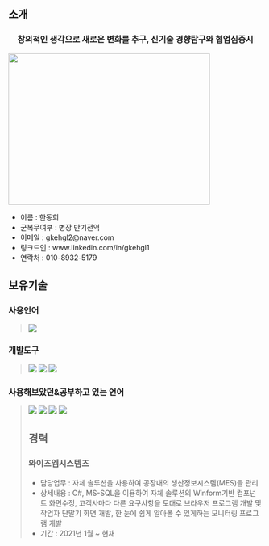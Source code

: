 <h2>소개</h2>
<h3 style="text-align:center">창의적인 생각으로 새로운 변화를 추구, 신기술 경향탐구와 협업심중시</h3>
<img src="https://user-images.githubusercontent.com/46754504/150921647-b4a4a95c-1e51-4f13-a05d-5f2232c42c5a.jpg" width="400" height="300">
<ul>
  <li>
    이름 : 한동희
  </li>
  <li>
    군복무여부 : 병장 만기전역
  </li>
  <li>
    이메일 : gkehgl2@naver.com
  </li>
  <li>
    링크드인 : www.linkedin.com/in/gkehgl1
  </li>
  <li>
    연락처 : 010-8932-5179
  </li>
</ul>

<h2>보유기술</h2>
<h3>사용언어</h3>
<div style="width:100%">
  <blockquote>
    <img src="https://img.shields.io/badge/C Sharp-239120?style=flat-square&logo=C Sharp&color=000">
  </blockquote>
  <h3>개발도구</h3>
   <blockquote>
    <img src="https://img.shields.io/badge/Visual Studio-5C2D91?style=lamula&logo=visual%20studio&logoColor=white">
    <img src="https://img.shields.io/badge/Visual Studio Code-0078D4?style=lamula&logo=visual%20studio%20code&logoColor=white">
    <img src="https://img.shields.io/badge/Microsoft SQL Server-CC2927?style=lamula&logo=microsoft%20sql%20server&logoColor=white">
  </blockquote>
</div>
<h3>사용해보았던&공부하고 있는 언어</h3>
  <blockquote>
  <img src="https://img.shields.io/badge/HTML5-E34F26?style=lamula&logo=html5&logoColor=white">
  <img src="https://img.shields.io/badge/CSS3-1572B6?style=lamula&logo=css3&logoColor=white">
  <img src="https://img.shields.io/badge/Javascript-ffb13b?style=lamula&logo=javascript&logoColor=white">
  <img src="https://img.shields.io/badge/jQuery-0769AD?style=lamula&logo=jquery&logoColor=white">
  </blockqoute>
<h2>경력</h2>
<h3>와이즈엠시스템즈</h3>
  <ul>
    <li>
      담당업무 : 자체 솔루션을 사용하여 공장내의 생산정보시스템(MES)을 관리 
    </li>
    <li>
      상세내용 : C#, MS-SQL을 이용하여 자체 솔루션의 Winform기반 컴포넌트 화면수정, 고객사마다 다른 요구사항을 토대로 브라우저 프로그램 개발 및 작업자 단말기 화면 개발, 한 눈에 쉽게 알아볼 수 있게하는 모니터링 프로그램 개발
    </li>
    <li>
      기간 : 2021년 1월 ~ 현재
    </li>
  </ul>
  



